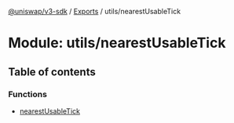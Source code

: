 [@uniswap/v3-sdk](../README.md) / [Exports](../modules.md) / utils/nearestUsableTick

# Module: utils/nearestUsableTick

## Table of contents

### Functions

- [nearestUsableTick](../functions/utils_nearestusabletick.nearestusabletick.md)
